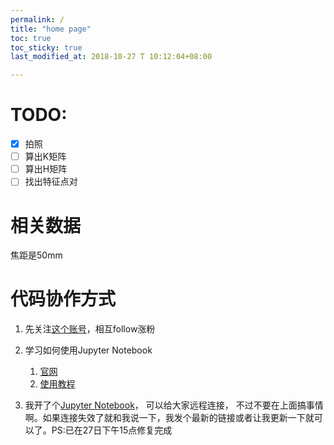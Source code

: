 ```yaml
---
permalink: /
title: "home page"
toc: true
toc_sticky: true
last_modified_at: 2018-10-27 T 10:12:04+08:00

---
```


# TODO:

- [x] 拍照
- [ ] 算出K矩阵
- [ ] 算出H矩阵
- [ ] 找出特征点对

# 相关数据

焦距是50mm

# 代码协作方式

1. 先关注[这个账号](https://github.com/Neutrino3316/)，相互follow涨粉

2. 学习如何使用Jupyter Notebook
   1. [官网](http://jupyter.org/)
   2. [使用教程](https://jupyter-notebook.readthedocs.io/en/latest/ui_components.html)

3. 我开了个[Jupyter Notebook]( http://172.18.34.103:8888/?token=6c3e77496ed885fc3a39c9461a0ee62f891992d825647a56)， 可以给大家远程连接， 不过不要在上面搞事情啊。如果连接失效了就和我说一下，我发个最新的链接或者让我更新一下就可以了。PS:已在27日下午15点修复完成
<!-- 用这个链接： Copy/paste this URL into your browser when you connect for the first time, to login with a token: -->